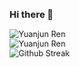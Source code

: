 ### Hi there 👋

<img align="middle" src="https://github-readme-stats.vercel.app/api?username=wtffqbpl&count_private=true&show_icons=true&theme=transparent" alt="Yuanjun Ren" />


<br />

<img align="middle" src="https://github-readme-stats.vercel.app/api/top-langs/?username=wtffqbpl&layout=compact&theme=transparent" alt="Yuanjun Ren" />

<br />

<img align="middle" src="http://github-readme-streak-stats.herokuapp.com/?user=wtffqbpl" alt="Github Streak" />
